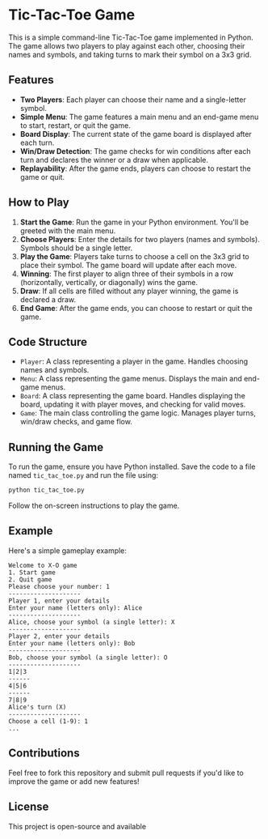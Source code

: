 # Tic-Tac-Toe Game

This is a simple command-line Tic-Tac-Toe game implemented in Python. The game allows two players to play against each other, choosing their names and symbols, and taking turns to mark their symbol on a 3x3 grid.

## Features

- **Two Players**: Each player can choose their name and a single-letter symbol.
- **Simple Menu**: The game features a main menu and an end-game menu to start, restart, or quit the game.
- **Board Display**: The current state of the game board is displayed after each turn.
- **Win/Draw Detection**: The game checks for win conditions after each turn and declares the winner or a draw when applicable.
- **Replayability**: After the game ends, players can choose to restart the game or quit.

## How to Play

1. **Start the Game**: Run the game in your Python environment. You'll be greeted with the main menu.
2. **Choose Players**: Enter the details for two players (names and symbols). Symbols should be a single letter.
3. **Play the Game**: Players take turns to choose a cell on the 3x3 grid to place their symbol. The game board will update after each move.
4. **Winning**: The first player to align three of their symbols in a row (horizontally, vertically, or diagonally) wins the game.
5. **Draw**: If all cells are filled without any player winning, the game is declared a draw.
6. **End Game**: After the game ends, you can choose to restart or quit the game.

## Code Structure

- `Player`: A class representing a player in the game. Handles choosing names and symbols.
- `Menu`: A class representing the game menus. Displays the main and end-game menus.
- `Board`: A class representing the game board. Handles displaying the board, updating it with player moves, and checking for valid moves.
- `Game`: The main class controlling the game logic. Manages player turns, win/draw checks, and game flow.

## Running the Game

To run the game, ensure you have Python installed. Save the code to a file named `tic_tac_toe.py` and run the file using:

```bash
python tic_tac_toe.py
```

Follow the on-screen instructions to play the game.

## Example

Here's a simple gameplay example:

```
Welcome to X-O game
1. Start game
2. Quit game
Please choose your number: 1
--------------------
Player 1, enter your details
Enter your name (letters only): Alice
--------------------
Alice, choose your symbol (a single letter): X
--------------------
Player 2, enter your details
Enter your name (letters only): Bob
--------------------
Bob, choose your symbol (a single letter): O
--------------------
1|2|3
------
4|5|6
------
7|8|9
Alice's turn (X)
--------------------
Choose a cell (1-9): 1
...
```

## Contributions

Feel free to fork this repository and submit pull requests if you'd like to improve the game or add new features!

## License

This project is open-source and available
